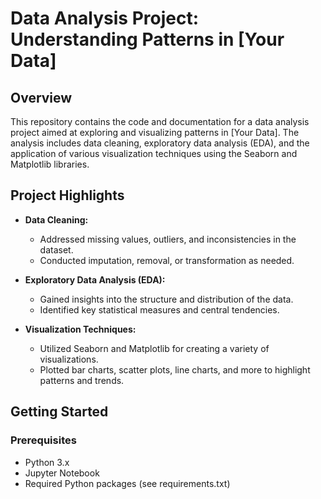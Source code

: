 # Data Analysis Project: Understanding Patterns in [Your Data]

## Overview

This repository contains the code and documentation for a data analysis project aimed at exploring and visualizing patterns in [Your Data]. The analysis includes data cleaning, exploratory data analysis (EDA), and the application of various visualization techniques using the Seaborn and Matplotlib libraries.

## Project Highlights

- **Data Cleaning:**
  - Addressed missing values, outliers, and inconsistencies in the dataset.
  - Conducted imputation, removal, or transformation as needed.

- **Exploratory Data Analysis (EDA):**
  - Gained insights into the structure and distribution of the data.
  - Identified key statistical measures and central tendencies.

- **Visualization Techniques:**
  - Utilized Seaborn and Matplotlib for creating a variety of visualizations.
  - Plotted bar charts, scatter plots, line charts, and more to highlight patterns and trends.

## Getting Started

### Prerequisites

- Python 3.x
- Jupyter Notebook
- Required Python packages (see requirements.txt)
